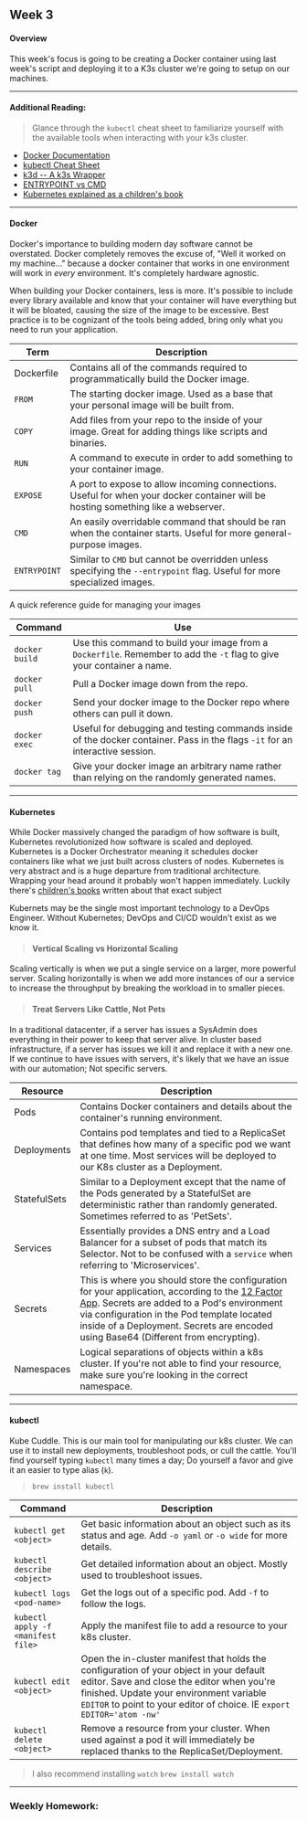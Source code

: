 ## Week 3
#### Overview
This week's focus is going to be creating a Docker container using last week's script and deploying it to a K3s cluster we're going to setup on our machines.

---

#### Additional Reading:
> Glance through the `kubectl` cheat sheet to familiarize yourself with the available tools when interacting with your k3s cluster.

- [Docker Documentation](https://docs.docker.com/)
- [kubectl Cheat Sheet](https://kubernetes.io/docs/reference/kubectl/cheatsheet/)
- [k3d -- A k3s Wrapper](https://k3d.io/)
- [ENTRYPOINT vs CMD](https://phoenixnap.com/kb/docker-cmd-vs-entrypoint)
- [Kubernetes explained as a children's book](https://www.cncf.io/phippy/#:~:text=The%20Illustrated%20Children's%20Guide%20to,software%20engineering%20to%20their%20children.)

---

#### Docker
Docker's importance to building modern day software cannot be overstated. Docker completely removes the excuse of, "Well it worked on my machine..." because a docker container that works in one environment will work in _every_ environment. It's completely hardware agnostic.

When building your Docker containers, less is more. It's possible to include every library available and know that your container will have everything but it will be bloated, causing the size of the image to be excessive. Best practice is to be cognizant of the tools being added, bring only what you need to run your application.

Term | Description
--- | ---
Dockerfile | Contains all of the commands required to programmatically build the Docker image.
`FROM` | The starting docker image. Used as a base that your personal image will be built from.
`COPY`| Add files from your repo to the inside of your image. Great for adding things like scripts and binaries.
`RUN` | A command to execute in order to add something to your container image.
`EXPOSE` | A port to expose to allow incoming connections. Useful for when your docker container will be hosting something like a webserver.
`CMD` | An easily overridable command that should be ran when the container starts. Useful for more general-purpose images.
`ENTRYPOINT` | Similar to `CMD` but cannot be overridden unless specifying the `--entrypoint` flag. Useful for more specialized images.

A quick reference guide for managing your images

Command | Use
--- | ---
`docker build` | Use this command to build your image from a `Dockerfile`. Remember to add the `-t` flag to give your container a name.
`docker pull` | Pull a Docker image down from the repo.
`docker push` | Send your docker image to the Docker repo where others can pull it down.
`docker exec` | Useful for debugging and testing commands inside of the docker container. Pass in the flags `-it` for an interactive session.
`docker tag` | Give your docker image an arbitrary name rather than relying on the randomly generated names.

---

#### Kubernetes
While Docker massively changed the paradigm of how software is built, Kubernetes revolutionized how software is scaled and deployed. Kubernetes is a Docker Orchestrator meaning it schedules docker containers like what we just built across clusters of nodes. Kubernetes is very abstract and is a huge departure from traditional architecture. Wrapping your head around it probably won't happen immediately. Luckily there's [children's books](https://www.cncf.io/phippy/#:~:text=The%20Illustrated%20Children's%20Guide%20to,software%20engineering%20to%20their%20children.) written about that exact subject

Kubernets may be the single most important technology to a DevOps Engineer. Without Kubernetes; DevOps and CI/CD wouldn't exist as we know it.

> #### Vertical Scaling vs Horizontal Scaling
Scaling vertically is when we put a single service on a larger, more powerful server. Scaling horizontally is when we add more instances of our a service to increase the throughput by breaking the workload in to smaller pieces.

> #### Treat Servers Like Cattle, Not Pets
In a traditional datacenter, if a server has issues a SysAdmin does everything in their power to keep that server alive.
In cluster based infrastructure, if a server has issues we kill it and replace it with a new one. If we continue to have issues with servers, it's likely that we have an issue with our automation; Not specific servers.

Resource | Description
--- | ---
Pods | Contains Docker containers and details about the container's running environment.
Deployments | Contains pod templates and tied to a ReplicaSet that defines how many of a specific pod we want at one time. Most services will be deployed to our K8s cluster as a Deployment.
StatefulSets | Similar to a Deployment except that the name of the Pods generated by a StatefulSet are deterministic rather than randomly generated. Sometimes referred to as 'PetSets'.
Services | Essentially provides a DNS entry and a Load Balancer for a subset of pods that match its Selector. Not to be confused with a `service` when referring to 'Microservices'.
Secrets | This is where you should store the configuration for your application, according to the [12 Factor App](12factor.net). Secrets are added to a Pod's environment via configuration in the Pod template located inside of a Deployment. Secrets are encoded using Base64 (Different from encrypting).
Namespaces | Logical separations of objects within a k8s cluster. If you're not able to find your resource, make sure you're looking in the correct namespace.

---

#### kubectl
Kube Cuddle.
This is our main tool for manipulating our k8s cluster. We can use it to install new deployments, troubleshoot pods, or cull the cattle. You'll find yourself typing `kubectl` many times a day; Do yourself a favor and give it an easier to type alias (`k`).

> `brew install kubectl`

Command | Description
--- | ---
`kubectl get <object>` | Get basic information about an object such as its status and age. Add `-o yaml` or `-o wide` for more details.
`kubectl describe <object>` | Get detailed information about an object. Mostly used to troubleshoot issues.
`kubectl logs <pod-name>` | Get the logs out of a specific pod. Add `-f` to follow the logs.
`kubectl apply -f <manifest file>` | Apply the manifest file to add a resource to your k8s cluster.
`kubectl edit <object>` | Open the in-cluster manifest that holds the configuration of your object in your default editor. Save and close the editor when you're finished. Update your environment variable `EDITOR` to point to your editor of choice. IE `export EDITOR='atom -nw'`
`kubectl delete <object>` | Remove a resource from your cluster. When used against a pod it will immediately be replaced thanks to the ReplicaSet/Deployment.

> I also recommend installing `watch`
`brew install watch`

---

### Weekly Homework:
